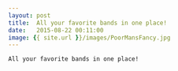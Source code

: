 ```yaml
---
layout: post
title:  All your favorite bands in one place!
date:   2015-08-22 00:11:00
image: {{ site.url }}/images/PoorMansFancy.jpg
---
```


	All your favorite bands in one place!